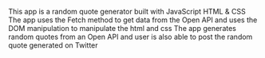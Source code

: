 This app is a random quote generator built with JavaScript HTML & CSS
The app uses the Fetch method to get data from the Open API and uses 
the DOM manipulation to manipulate the html and css 
The app generates random quotes from an Open API and user is also able to 
post the random quote generated on Twitter
